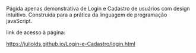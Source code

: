 Págida apenas demonstrativa de Login e Cadastro de usuários com design intuitivo. Construida para a prática da linguagem de programação javaScript.

link de acesso à página:

https://juliolds.github.io/Login-e-Cadastro/login.html
